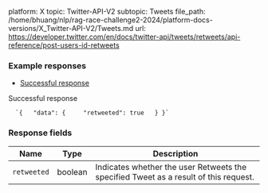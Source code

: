 platform: X
topic: Twitter-API-V2
subtopic: Tweets
file_path: /home/bhuang/nlp/rag-race-challenge2-2024/platform-docs-versions/X_Twitter-API-V2/Tweets.md
url: https://developer.twitter.com/en/docs/twitter-api/tweets/retweets/api-reference/post-users-id-retweets

### Example responses

* [Successful response](#tab0)

Successful response

      `{   "data": {     "retweeted": true   } }`
    

### Response fields

| Name | Type | Description |
| --- | --- | --- |
| `retweeted` | boolean | Indicates whether the user Retweets the specified Tweet as a result of this request. |